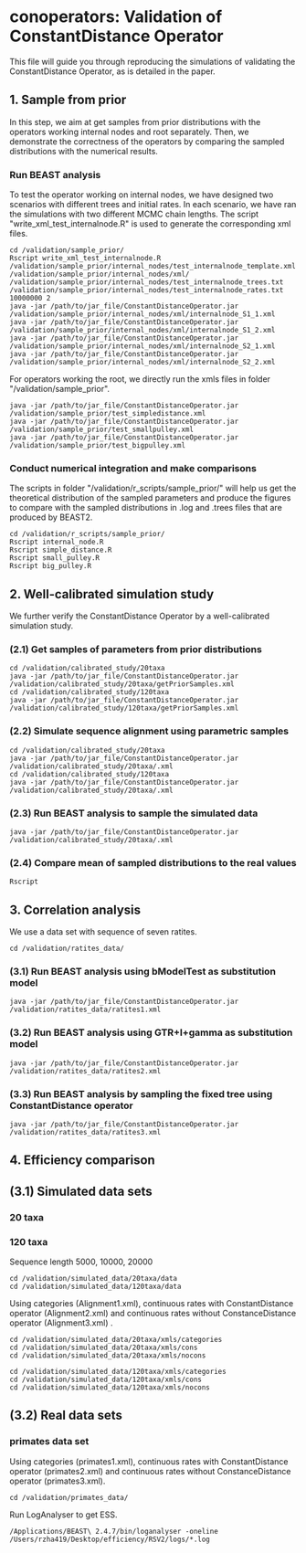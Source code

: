 # conoperators: Validation of ConstantDistance Operator

This file will guide you through reproducing the simulations of validating the ConstantDistance Operator, as is detailed in the paper.

## 1. Sample from prior
In this step, we aim at get samples from prior distributions with the operators working internal nodes and root separately. Then, we demonstrate the correctness of the operators by comparing the sampled distributions with the numerical results.
### Run BEAST analysis
To test the operator working on internal nodes, we have designed two scenarios with different trees and initial rates. In each scenario, we have ran the simulations with two different MCMC chain lengths. The script "write_xml_test_internalnode.R" is used to generate the corresponding xml files.
```
cd /validation/sample_prior/
Rscript write_xml_test_internalnode.R /validation/sample_prior/internal_nodes/test_internalnode_template.xml /validation/sample_prior/internal_nodes/xml/ /validation/sample_prior/internal_nodes/test_internalnode_trees.txt /validation/sample_prior/internal_nodes/test_internalnode_rates.txt 10000000 2
java -jar /path/to/jar_file/ConstantDistanceOperator.jar /validation/sample_prior/internal_nodes/xml/internalnode_S1_1.xml
java -jar /path/to/jar_file/ConstantDistanceOperator.jar /validation/sample_prior/internal_nodes/xml/internalnode_S1_2.xml
java -jar /path/to/jar_file/ConstantDistanceOperator.jar /validation/sample_prior/internal_nodes/xml/internalnode_S2_1.xml
java -jar /path/to/jar_file/ConstantDistanceOperator.jar /validation/sample_prior/internal_nodes/xml/internalnode_S2_2.xml
```

For operators working the root, we directly run the xmls files in folder "/validation/sample_prior".
```
java -jar /path/to/jar_file/ConstantDistanceOperator.jar /validation/sample_prior/test_simpledistance.xml
java -jar /path/to/jar_file/ConstantDistanceOperator.jar /validation/sample_prior/test_smallpulley.xml
java -jar /path/to/jar_file/ConstantDistanceOperator.jar /validation/sample_prior/test_bigpulley.xml
```

### Conduct numerical integration and make comparisons
The scripts in folder "/validation/r_scripts/sample_prior/" will help us get the theoretical distribution of the sampled parameters and produce the figures to compare with the sampled distributions in .log and .trees files that are produced by BEAST2.
```
cd /validation/r_scripts/sample_prior/
Rscript internal_node.R
Rscript simple_distance.R
Rscript small_pulley.R
Rscript big_pulley.R
```


## 2. Well-calibrated simulation study
We further verify the ConstantDistance Operator by a well-calibrated simulation study.
### (2.1) Get samples of parameters from prior distributions
```
cd /validation/calibrated_study/20taxa
java -jar /path/to/jar_file/ConstantDistanceOperator.jar /validation/calibrated_study/20taxa/getPriorSamples.xml
cd /validation/calibrated_study/120taxa
java -jar /path/to/jar_file/ConstantDistanceOperator.jar /validation/calibrated_study/120taxa/getPriorSamples.xml
```
### (2.2) Simulate sequence alignment using parametric samples
```
cd /validation/calibrated_study/20taxa
java -jar /path/to/jar_file/ConstantDistanceOperator.jar /validation/calibrated_study/20taxa/.xml
cd /validation/calibrated_study/120taxa
java -jar /path/to/jar_file/ConstantDistanceOperator.jar /validation/calibrated_study/20taxa/.xml
```
### (2.3) Run BEAST analysis to sample the simulated data
```
java -jar /path/to/jar_file/ConstantDistanceOperator.jar /validation/calibrated_study/20taxa/.xml

```
### (2.4) Compare mean of sampled distributions to the real values
```
Rscript
```

## 3. Correlation analysis
We use a data set with sequence of seven ratites.
```
cd /validation/ratites_data/
```
### (3.1) Run BEAST analysis using bModelTest as substitution model
```
java -jar /path/to/jar_file/ConstantDistanceOperator.jar /validation/ratites_data/ratites1.xml
```
### (3.2) Run BEAST analysis using GTR+I+gamma as substitution model
```
java -jar /path/to/jar_file/ConstantDistanceOperator.jar /validation/ratites_data/ratites2.xml
```
### (3.3) Run BEAST analysis by sampling the fixed tree using ConstantDistance operator
```
java -jar /path/to/jar_file/ConstantDistanceOperator.jar /validation/ratites_data/ratites3.xml
```



## 4. Efficiency comparison
## (3.1) Simulated data sets
### 20 taxa
### 120 taxa
Sequence length 5000, 10000, 20000
```
cd /validation/simulated_data/20taxa/data
cd /validation/simulated_data/120taxa/data
```

Using categories (Alignment1.xml), continuous rates with ConstantDistance operator (Alignment2.xml) and continuous rates without ConstanceDistance operator (Alignment3.xml) .
```
cd /validation/simulated_data/20taxa/xmls/categories
cd /validation/simulated_data/20taxa/xmls/cons
cd /validation/simulated_data/20taxa/xmls/nocons
```
```
cd /validation/simulated_data/120taxa/xmls/categories
cd /validation/simulated_data/120taxa/xmls/cons
cd /validation/simulated_data/120taxa/xmls/nocons
```
## (3.2) Real data sets
### primates data set
Using categories (primates1.xml), continuous rates with ConstantDistance operator (primates2.xml) and continuous rates without ConstanceDistance operator (primates3.xml).
```
cd /validation/primates_data/
```
Run LogAnalyser to get ESS.
```
/Applications/BEAST\ 2.4.7/bin/loganalyser -oneline /Users/rzha419/Desktop/efficiency/RSV2/logs/*.log
```
